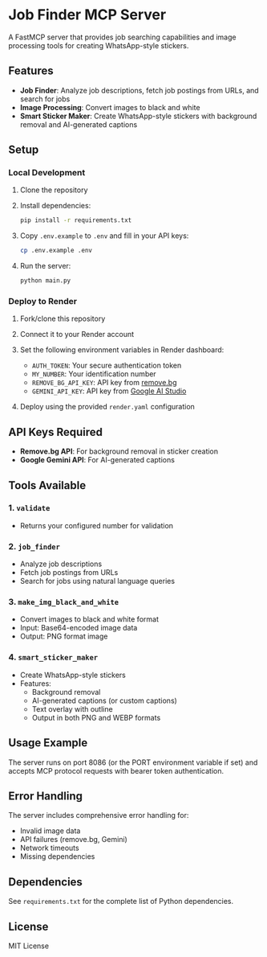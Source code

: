 # Job Finder MCP Server

A FastMCP server that provides job searching capabilities and image processing tools for creating WhatsApp-style stickers.

## Features

- **Job Finder**: Analyze job descriptions, fetch job postings from URLs, and search for jobs
- **Image Processing**: Convert images to black and white
- **Smart Sticker Maker**: Create WhatsApp-style stickers with background removal and AI-generated captions

## Setup

### Local Development

1. Clone the repository
2. Install dependencies:
   ```bash
   pip install -r requirements.txt
   ```

3. Copy `.env.example` to `.env` and fill in your API keys:
   ```bash
   cp .env.example .env
   ```

4. Run the server:
   ```bash
   python main.py
   ```

### Deploy to Render

1. Fork/clone this repository
2. Connect it to your Render account
3. Set the following environment variables in Render dashboard:
   - `AUTH_TOKEN`: Your secure authentication token
   - `MY_NUMBER`: Your identification number
   - `REMOVE_BG_API_KEY`: API key from [remove.bg](https://www.remove.bg/api)
   - `GEMINI_API_KEY`: API key from [Google AI Studio](https://makersuite.google.com/app/apikey)

4. Deploy using the provided `render.yaml` configuration

## API Keys Required

- **Remove.bg API**: For background removal in sticker creation
- **Google Gemini API**: For AI-generated captions

## Tools Available

### 1. `validate`
- Returns your configured number for validation

### 2. `job_finder`
- Analyze job descriptions
- Fetch job postings from URLs
- Search for jobs using natural language queries

### 3. `make_img_black_and_white`
- Convert images to black and white format
- Input: Base64-encoded image data
- Output: PNG format image

### 4. `smart_sticker_maker`
- Create WhatsApp-style stickers
- Features:
  - Background removal
  - AI-generated captions (or custom captions)
  - Text overlay with outline
  - Output in both PNG and WEBP formats

## Usage Example

The server runs on port 8086 (or the PORT environment variable if set) and accepts MCP protocol requests with bearer token authentication.

## Error Handling

The server includes comprehensive error handling for:
- Invalid image data
- API failures (remove.bg, Gemini)
- Network timeouts
- Missing dependencies

## Dependencies

See `requirements.txt` for the complete list of Python dependencies.

## License

MIT License